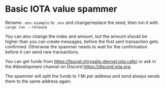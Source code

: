 # Basic IOTA value spammer

Rename `.env.example` to `.env` and change/replace the seed, then run it with `cargo run --release`

You can also change the index and amount, but the amount should be higher than you can create messages, before the first sent transaction gets confirmed. Otherwise the spammer needs to wait for the confirmation before it can send new transactions.

You can get funds from https://faucet.chrysalis-devnet.iota.cafe/ or ask in the #development channel on Discord https://discord.iota.org.

The spammer will split the funds to 1 Mi per address and send always sends them to the same address again.
